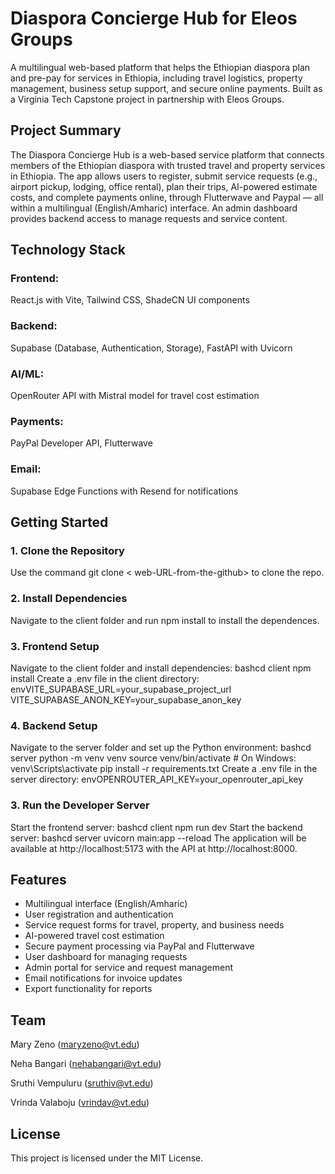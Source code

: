# Diaspora Concierge Hub for Eleos Groups

A multilingual web-based platform that helps the Ethiopian diaspora plan and pre-pay for services in Ethiopia, including travel logistics, property management, business setup support, and secure online payments. Built as a Virginia Tech Capstone project in partnership with Eleos Groups.

##  Project Summary

The Diaspora Concierge Hub is a web-based service platform that connects members of the Ethiopian diaspora with trusted travel and property services in Ethiopia. The app allows users to register, submit service requests (e.g., airport pickup, lodging, office rental), plan their trips, AI-powered estimate costs, and complete payments online, through Flutterwave and Paypal — all within a multilingual (English/Amharic) interface. An admin dashboard provides backend access to manage requests and service content.

## Technology Stack

### Frontend: 
React.js with Vite, Tailwind CSS, ShadeCN UI components
### Backend: 
Supabase (Database, Authentication, Storage), FastAPI with Uvicorn
### AI/ML: 
OpenRouter API with Mistral model for travel cost estimation
### Payments: 
PayPal Developer API, Flutterwave
### Email: 
Supabase Edge Functions with Resend for notifications

## Getting Started

### 1. Clone the Repository

Use the command git clone < web-URL-from-the-github> to clone the repo. 

### 2. Install Dependencies

Navigate to the client folder and run npm install to install the dependences. 

### 3. Frontend Setup

Navigate to the client folder and install dependencies:
bashcd client
npm install
Create a .env file in the client directory:
envVITE_SUPABASE_URL=your_supabase_project_url
VITE_SUPABASE_ANON_KEY=your_supabase_anon_key

### 4. Backend Setup 

Navigate to the server folder and set up the Python environment:
bashcd server
python -m venv venv
source venv/bin/activate  # On Windows: venv\Scripts\activate
pip install -r requirements.txt
Create a .env file in the server directory:
envOPENROUTER_API_KEY=your_openrouter_api_key

### 3. Run the Developer Server

Start the frontend server:
bashcd client
npm run dev
Start the backend server:
bashcd server
uvicorn main:app --reload
The application will be available at http://localhost:5173 with the API at http://localhost:8000.

## Features

- Multilingual interface (English/Amharic)
- User registration and authentication
- Service request forms for travel, property, and business needs
- AI-powered travel cost estimation
- Secure payment processing via PayPal and Flutterwave
- User dashboard for managing requests
- Admin portal for service and request management
- Email notifications for invoice updates
- Export functionality for reports

## Team 

Mary Zeno (maryzeno@vt.edu)

Neha Bangari (nehabangari@vt.edu)

Sruthi Vempuluru (sruthiv@vt.edu)

Vrinda Valaboju (vrindav@vt.edu)

## License

This project is licensed under the MIT License.

